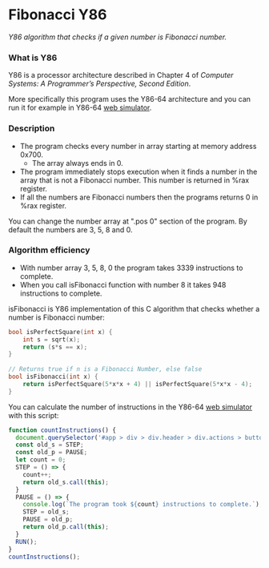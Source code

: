 # Fibonacci Y86

_Y86 algorithm that checks if a given number is Fibonacci number._

### What is Y86

Y86 is a processor architecture described in Chapter 4 of _Computer Systems: A Programmer’s Perspective, Second Edition_.

More specifically this program uses the Y86-64 architecture and you can run it for example in Y86-64 [web simulator](https://boginw.github.io/js-y86-64/).

### Description

- The program checks every number in array starting at memory address 0x700.
	- The array always ends in 0.
- The program immediately stops execution when it finds a number in the array that is not a Fibonacci number. This number is returned in %rax register.
- If all the numbers are Fibonacci numbers then the programs returns 0 in %rax register.

You can change the number array at ".pos 0" section of the program. By default the numbers are 3, 5, 8 and 0.

### Algorithm efficiency

- With number array 3, 5, 8, 0 the program takes 3339 instructions to complete.
- When you call isFibonacci function with number 8 it takes 948 instructions to complete.

isFibonacci is Y86 implementation of this C algorithm that checks whether a number is Fibonacci number:
```c
bool isPerfectSquare(int x) {
    int s = sqrt(x);
    return (s*s == x);
}
  
// Returns true if n is a Fibonacci Number, else false
bool isFibonacci(int x) {
    return isPerfectSquare(5*x*x + 4) || isPerfectSquare(5*x*x - 4);
}
```

You can calculate the number of instructions in the Y86-64 [web simulator](https://boginw.github.io/js-y86-64/) with this script:
```js
function countInstructions() {
  document.querySelector('#app > div > div.header > div.actions > button.compile').click();
  const old_s = STEP;
  const old_p = PAUSE;
  let count = 0;
  STEP = () => {
    count++;
    return old_s.call(this);
  }
  PAUSE = () => {
    console.log(`The program took ${count} instructions to complete.`);
    STEP = old_s;
    PAUSE = old_p;
    return old_p.call(this);
  }
  RUN();
}
countInstructions();
```
